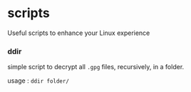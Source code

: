 # scripts
Useful scripts to enhance your Linux experience

### ddir

simple script to decrypt all `.gpg` files, recursively, in a folder.

usage : `ddir folder/`
